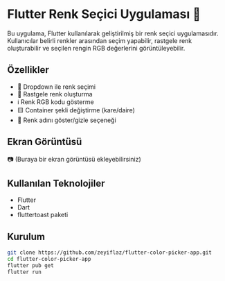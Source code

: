 # Flutter Renk Seçici Uygulaması 🎨

Bu uygulama, Flutter kullanılarak geliştirilmiş bir renk seçici uygulamasıdır. Kullanıcılar belirli renkler arasından seçim yapabilir, rastgele renk oluşturabilir ve seçilen rengin RGB değerlerini görüntüleyebilir.

## Özellikler

- 🎯 Dropdown ile renk seçimi
- 🔄 Rastgele renk oluşturma
- ℹ️ Renk RGB kodu gösterme
- 🟨 Container şekli değiştirme (kare/daire)
- 🧾 Renk adını göster/gizle seçeneği

## Ekran Görüntüsü

📷 (Buraya bir ekran görüntüsü ekleyebilirsiniz)

## Kullanılan Teknolojiler

- Flutter
- Dart
- fluttertoast paketi

## Kurulum

```bash
git clone https://github.com/zeyiflaz/flutter-color-picker-app.git
cd flutter-color-picker-app
flutter pub get
flutter run
